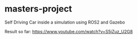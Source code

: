 # masters-project
Self Driving Car inside a simulation using ROS2 and Gazebo


Result so far:
https://www.youtube.com/watch?v=S5jZuz_U2G8
